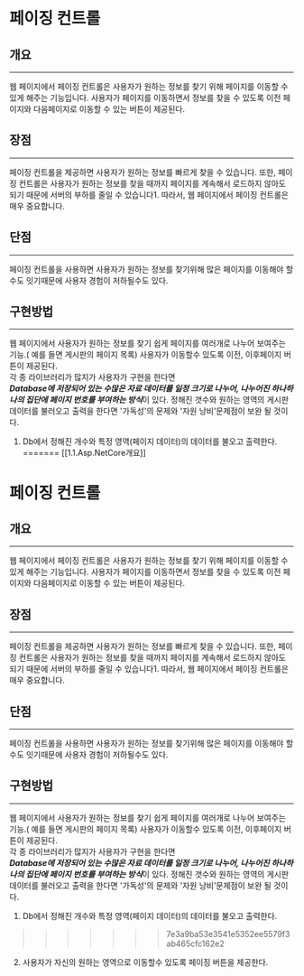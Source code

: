 
# 페이징 컨트롤
## 개요
---
웹 페이지에서 페이징 컨트롤은 사용자가 원하는 정보를 찾기 위해 페이지를 이동할 수 있게 해주는 기능입니다. 사용자가 페이지를 이동하면서 정보를 찾을 수 있도록 이전 페이지와 다음페이지로 이동할 수 있는 버튼이 제공된다.

## 장점
---
페이징 컨트롤을 제공하면 사용자가 원하는 정보를 빠르게 찾을 수 있습니다. 또한, 페이징 컨트롤은 사용자가 원하는 정보를 찾을 때까지 페이지를 계속해서 로드하지 않아도 되기 때문에 서버의 부하를 줄일 수 있습니다1. 따라서, 웹 페이지에서 페이징 컨트롤은 매우 중요합니다.  

## 단점
---
페이징 컨트롤을 사용하면 사용자가 원하는 정보를 찾기위해 많은 페이지를 이동해야 할수도 잇기때문에 사용자 경험이 저하될수도 있다.

## 구현방법
---
웹 페이지에서 사용자가 원하는 정보를 찾기 쉽게 페이지를 여러개로 나누어 보여주는 기능.( 예를 들면 게시판의 페이지 목록) 사용자가 이동할수 있도록 이전, 이후페이지 버튼이 제공된다.  
각 종 라이브러리가 많지가 사용자가 구현을 한다면  
***Database에 저장되어 있는 수많은 자료 데이터를 일정 크기로 나누어, 나누어진 하나하나의 집단에 페이지 번호를 부여하는 방식***이 있다. 정해진 갯수와 원하는 영역의 게시판 데이터를 불러오고 출력을 한다면 '가독성'의 문제와 '자원 낭비'문제점이 보완 될 것이다.
1. Db에서 정해진 개수와 특정 영역(페이지 데이터)의 데이터를 불오고 출력한다.
=======
[[1.1.Asp.NetCore개요]]
# 페이징 컨트롤
## 개요
---
웹 페이지에서 페이징 컨트롤은 사용자가 원하는 정보를 찾기 위해 페이지를 이동할 수 있게 해주는 기능입니다. 사용자가 페이지를 이동하면서 정보를 찾을 수 있도록 이전 페이지와 다음페이지로 이동할 수 있는 버튼이 제공된다.

## 장점
---
페이징 컨트롤을 제공하면 사용자가 원하는 정보를 빠르게 찾을 수 있습니다. 또한, 페이징 컨트롤은 사용자가 원하는 정보를 찾을 때까지 페이지를 계속해서 로드하지 않아도 되기 때문에 서버의 부하를 줄일 수 있습니다1. 따라서, 웹 페이지에서 페이징 컨트롤은 매우 중요합니다.  

## 단점
---
페이징 컨트롤을 사용하면 사용자가 원하는 정보를 찾기위해 많은 페이지를 이동해야 할수도 잇기때문에 사용자 경험이 저하될수도 있다.

## 구현방법
---
웹 페이지에서 사용자가 원하는 정보를 찾기 쉽게 페이지를 여러개로 나누어 보여주는 기능.( 예를 들면 게시판의 페이지 목록) 사용자가 이동할수 있도록 이전, 이후페이지 버튼이 제공된다.  
각 종 라이브러리가 많지가 사용자가 구현을 한다면  
***Database에 저장되어 있는 수많은 자료 데이터를 일정 크기로 나누어, 나누어진 하나하나의 집단에 페이지 번호를 부여하는 방식***이 있다. 정해진 갯수와 원하는 영역의 게시판 데이터를 불러오고 출력을 한다면 '가독성'의 문제와 '자원 낭비'문제점이 보완 될 것이다.
1. Db에서 정해진 개수와 특정 영역(페이지 데이터)의 데이터를 불오고 출력한다.
>>>>>>> 7e3a9ba53e3541e5352ee5579f3ab465cfc162e2
2. 사용자가 자신의 원하는 영역으로 이동할수 있도록 페이징 버튼을 제공한다.